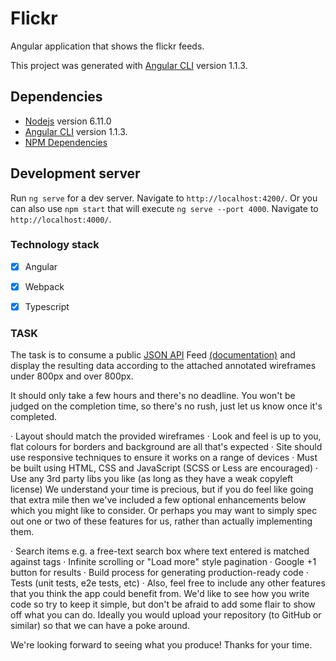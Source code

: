 # Flickr

Angular application that shows the flickr feeds.

This project was generated with [Angular CLI](https://github.com/angular/angular-cli) version 1.1.3.

## Dependencies

- [Nodejs](http://nodejs.org/) version 6.11.0
- [Angular CLI](https://github.com/angular/angular-cli) version 1.1.3.
- [NPM Dependencies](package.json)

## Development server

Run `ng serve` for a dev server. Navigate to `http://localhost:4200/`.
Or you can also use `npm start` that will execute `ng serve --port 4000`. Navigate to `http://localhost:4000/`.


### Technology stack

- [x] Angular
- [x] Webpack
- [x] Typescript


### TASK

The task is to consume a public [JSON API](https://api.flickr.com/services/feeds/photos_public.gne?tags=space&tagmode=all&format=json) Feed [(documentation)](https://www.flickr.com/services/feeds/docs/photos_public/) and display the resulting data according to the attached annotated wireframes under 800px and over 800px.

It should only take a few hours and there's no deadline. You won't be judged on the completion time, so there's no rush, just let us know once it's completed.

·  Layout should match the provided wireframes
·  Look and feel is up to you, flat colours for borders and background are all that's expected
·  Site should use responsive techniques to ensure it works on a range of devices
·  Must be built using HTML, CSS and JavaScript (SCSS or Less are encouraged)
·  Use any 3rd party libs you like (as long as they have a weak copyleft license)
We understand your time is precious, but if you do feel like going that extra mile then we've included a few optional enhancements below which you might like to consider. Or perhaps you may want to simply spec out one or two of these features for us, rather than actually implementing them.

·  Search items e.g. a free-text search box where text entered is matched against tags
·  Infinite scrolling or "Load more" style pagination
·  Google +1 button for results
·  Build process for generating production-ready code
·  Tests (unit tests, e2e tests, etc)
·  Also, feel free to include any other features that you think the app could benefit from.
We'd like to see how you write code so try to keep it simple, but don't be afraid to add some flair to show off what you can do. Ideally you would upload your repository (to GitHub or similar) so that we can have a poke around.

We're looking forward to seeing what you produce! Thanks for your time.
